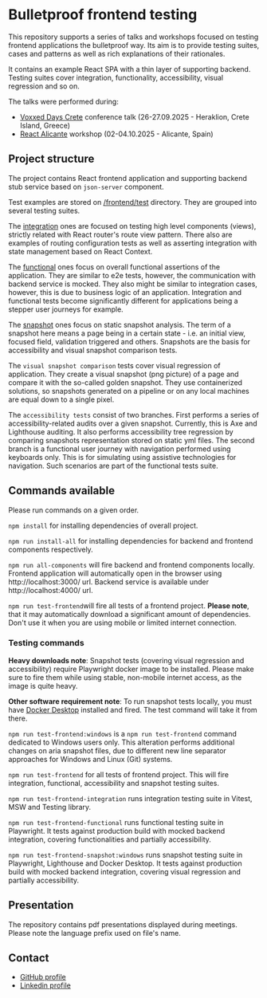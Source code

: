 # Bulletproof frontend testing

This repository supports a series of talks and workshops focused on testing frontend applications the bulletproof way. Its aim is to provide testing suites, cases and patterns as well as rich explanations of their rationales.

It contains an example React SPA with a thin layer of supporting backend. Testing suites cover integration, functionality, accessibility, visual regression and so on.

The talks were performed during:

- [Voxxed Days Crete](https://crete.voxxeddays.com/) conference talk (26-27.09.2025 - Heraklion, Crete Island, Greece)
- [React Alicante](https://reactalicante.es/) workshop (02-04.10.2025 - Alicante, Spain)

## Project structure

The project contains React frontend application and supporting backend stub service based on `json-server` component.

Test examples are stored on [/frontend/test](/frontend/test) directory. They are grouped into several testing suites.

The [integration](/frontend/test/integration) ones are focused on testing high level components (views), strictly related with React router's route view pattern. There also are examples of routing configuration tests as well as asserting integration with state management based on React Context.

The [functional](/frontend/test/functional) ones focus on overall functional assertions of the application. They are similar to e2e tests, however, the communication with backend service is mocked. They also might be similar to integration cases, however, this is due to business logic of an application. Integration and functional tests become significantly different for applications being a stepper user journeys for example.

The [snapshot](/frontend/test/snapshot) ones focus on static snapshot analysis. The term of a snapshot here means a page being in a certain state - i.e. an initial view, focused field, validation triggered and others. Snapshots are the basis for accessibility and visual snapshot comparison tests.

The `visual snapshot comparison` tests cover visual regression of application. They create a visual snapshot (png picture) of a page and compare it with the so-called golden snapshot. They use containerized solutions, so snapshots generated on a pipeline or on any local machines are equal down to a single pixel.

The `accessibility tests` consist of two branches. First performs a series of accessibility-related audits over a given snapshot. Currently, this is Axe and Lighthouse auditing. It also performs accessibility tree regression by comparing snapshots representation stored on static yml files. The second branch is a functional user journey with navigation performed using keyboards only. This is for simulating using assistive technologies for navigation. Such scenarios are part of the functional tests suite.

## Commands available

Please run commands on a given order. 

`npm install` for installing dependencies of overall project.

`npm run install-all` for installing dependencies for backend and frontend components respectively.

`npm run all-components` will fire backend and frontend components locally. Frontend application will automatically open in the browser using http://localhost:3000/ url. Backend service is available under http://localhost:4000/ url.

`npm run test-frontend`will fire all tests of a frontend project. **Please note**, that it may automatically download a significant amount of dependencies. Don't use it when you are using mobile or limited internet connection.

### Testing commands

**Heavy downloads note**: Snapshot tests (covering visual regression and accessibility) require Playwright docker image to be installed. Please make sure to fire them while using stable, non-mobile internet access, as the image is quite heavy.

**Other software requirement note**: To run snapshot tests locally, you must have [Docker Desktop](https://docs.docker.com/desktop/) installed and fired. The test command will take it from there.

`npm run test-frontend:windows` is a `npm run test-frontend` command dedicated to Windows users only. This alteration performs additional changes on aria snapshot files, due to different new line separator approaches for Windows and Linux (Git) systems.

`npm run test-frontend` for all tests of frontend project. This will fire integration, functional, accessibility and snapshot testing suites.

`npm run test-frontend-integration` runs integration testing suite in Vitest, MSW and Testing library.

`npm run test-frontend-functional` runs functional testing suite in Playwright. It tests against production build with mocked backend integration, covering functionalities and partially accessibility.

`npm run test-frontend-snapshot:windows` runs snapshot testing suite in Playwright, Lighthouse and Docker Desktop. It tests against production build with mocked backend integration, covering visual regression and partially accessibility.

## Presentation

The repository contains pdf presentations displayed during meetings. Please note the language prefix used on file's name.

## Contact

- [GitHub profile](https://github.com/LukaszNowakPL/)
- [Linkedin profile](https://linkedin.com/in/%C5%82ukasz-nowak-533844101)

